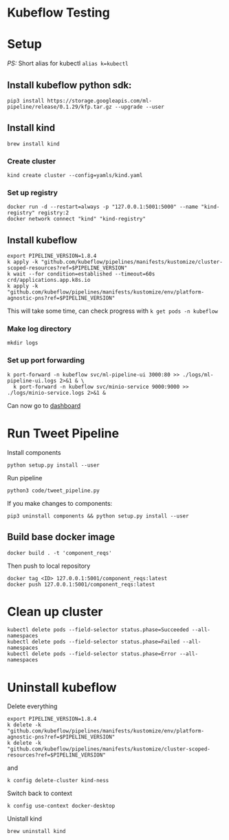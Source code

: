 # Kubeflow Testing

# Setup
*PS:* Short alias for kubectl `alias k=kubectl`


## Install kubeflow python sdk:
```
pip3 install https://storage.googleapis.com/ml-pipeline/release/0.1.29/kfp.tar.gz --upgrade --user
```

## Install kind
```
brew install kind
```

### Create cluster
```
kind create cluster --config=yamls/kind.yaml
```

### Set up registry
```
docker run -d --restart=always -p "127.0.0.1:5001:5000" --name "kind-registry" registry:2
docker network connect "kind" "kind-registry"
```

## Install kubeflow
```
export PIPELINE_VERSION=1.8.4
k apply -k "github.com/kubeflow/pipelines/manifests/kustomize/cluster-scoped-resources?ref=$PIPELINE_VERSION"
k wait --for condition=established --timeout=60s crd/applications.app.k8s.io
k apply -k "github.com/kubeflow/pipelines/manifests/kustomize/env/platform-agnostic-pns?ref=$PIPELINE_VERSION"
```

This will take some time, can check progress with `k get pods -n kubeflow`

### Make log directory
```
mkdir logs
```

### Set up port forwarding
```
k port-forward -n kubeflow svc/ml-pipeline-ui 3000:80 >> ./logs/ml-pipeline-ui.logs 2>&1 & \
  k port-forward -n kubeflow svc/minio-service 9000:9000 >> ./logs/minio-service.logs 2>&1 &
```

Can now go to [dashboard](http://localhost:3000)




# Run Tweet Pipeline
Install components
```
python setup.py install --user
```

Run pipeline
```
python3 code/tweet_pipeline.py
```


If you make changes to components:
```
pip3 uninstall components && python setup.py install --user
```


## Build base docker image
```
docker build . -t 'component_reqs'
```

Then push to local repository
```
docker tag <ID> 127.0.0.1:5001/component_reqs:latest
docker push 127.0.0.1:5001/component_reqs:latest
```



# Clean up cluster
```
kubectl delete pods --field-selector status.phase=Succeeded --all-namespaces
kubectl delete pods --field-selector status.phase=Failed --all-namespaces
kubectl delete pods --field-selector status.phase=Error --all-namespaces
```


# Uninstall kubeflow
Delete everything
```
export PIPELINE_VERSION=1.8.4
k delete -k "github.com/kubeflow/pipelines/manifests/kustomize/env/platform-agnostic-pns?ref=$PIPELINE_VERSION"
k delete -k "github.com/kubeflow/pipelines/manifests/kustomize/cluster-scoped-resources?ref=$PIPELINE_VERSION"
```
and
```
k config delete-cluster kind-ness
```

Switch back to context
```
k config use-context docker-desktop
```

Unistall kind
```
brew uninstall kind
```